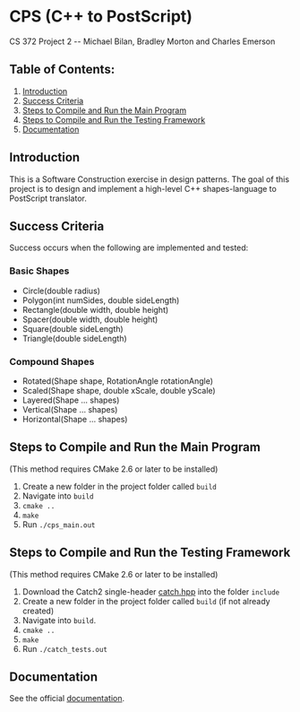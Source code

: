 # CPS (C++ to PostScript)
CS 372 Project 2 -- Michael Bilan, Bradley Morton and Charles Emerson

## Table of Contents:

1. [Introduction](#introduction)
2. [Success Criteria](#success-criteria)
3. [Steps to Compile and Run the Main Program](#steps-to-compile-and-run-the-main-program)
4. [Steps to Compile and Run the Testing Framework](#steps-to-compile-and-run-the-testing-framework)
5. [Documentation](#documentation)

## Introduction
This is a Software Construction exercise in design patterns. The goal of this project is to design and implement a high-level C++ shapes-language to PostScript translator.

## Success Criteria
Success occurs when the following are implemented and tested:

### Basic Shapes
- Circle(double radius)
- Polygon(int numSides, double sideLength)
- Rectangle(double width, double height)
- Spacer(double width, double height)
- Square(double sideLength)
- Triangle(double sideLength)

### Compound Shapes
- Rotated(Shape shape, RotationAngle rotationAngle)
- Scaled(Shape shape, double xScale, double yScale)
- Layered(Shape ... shapes)
- Vertical(Shape ... shapes)
- Horizontal(Shape ... shapes)

## Steps to Compile and Run the Main Program
(This method requires CMake 2.6 or later to be installed)

1. Create a new folder in the project folder called `build`
2. Navigate into `build`
3. `cmake ..`
4. `make`
5. Run `./cps_main.out`

## Steps to Compile and Run the Testing Framework
(This method requires CMake 2.6 or later to be installed)

1. Download the Catch2 single-header [catch.hpp](https://github.com/catchorg/Catch2/releases/download/v2.6.1/catch.hpp) into the folder `include`
2. Create a new folder in the project folder called `build` (if not already created)
3. Navigate into `build`.
4. `cmake ..`
5. `make`
6. Run `./catch_tests.out`

## Documentation
See the official [documentation](reference/DOCUMENTATION.md).